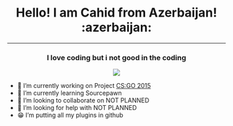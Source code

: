 <h1 align="center"> Hello! I am Cahid from Azerbaijan! :azerbaijan: </h1>
<hr>
<h3 align="center">I love coding but i not good in the coding</h3>

<form align="center">
  <img src="https://sarrus.gallerycdn.vsassets.io/extensions/sarrus/sourcepawn-vscode/6.2.0/1696974689822/Microsoft.VisualStudio.Services.Icons.Default">
</form>

- 🔭 I’m currently working on Project <a href="https://discord.gg/A6PtSWWP3J">CS:GO 2015</a>
- 🌱 I’m currently learning Sourcepawn
- 👯 I’m looking to collaborate on NOT PLANNED
- 🤔 I’m looking for help with NOT PLANNED
- :grin: I’m putting all my plugins in github
